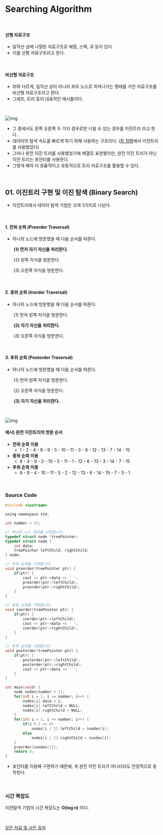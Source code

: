# Searching Algorithm

<br/>

#### 선형 자료구조

* 일직선 상에 나열된 자료구조로 배열, 스택, 큐 등이 있다.
* 이를 선형 자료구조라고 한다.

<br/>

#### 비선형 자료구조

* 위와 다르게, 일직선 상이 아니라 좌우 노드로 퍼져나가는 형태를 가진 자료구조를 비선형 자료구조라고 한다.
* 그래프, 트리 등이 대표적인 예시들이다.

<br/>

![img](https://postfiles.pstatic.net/MjAxODAzMjFfMjYx/MDAxNTIxNTY2NzY4OTI3.b8yIqTXo-LTAd24VTTvBvVUrrmhpgoOB1kZZZc6B-PIg.MlcvZXkLPxps0IXwDEyvdupH-_X8MlE2SAIhQ9ilOcgg.PNG.ndb796/image.png?type=w773)

* 그 중에서도 왼쪽 오른쪽 두 가지 경우로만 나뉠 수 있는 경우를 이진트리 라고 한다.
* 데이터의 탐색 속도를 빠르게 하기 위해 사용하는 구조이다. ([힙 정렬](07_heap-sort.md)에서 이진트리를 사용했었다)
* 그러나 완전 이진 트리를 사용했었기에 배열로 표현했지만, 완전 이진 트리가 아닌 이진 트리는 포인터를 사용한다.
* 그렇게 해야 더 효율적이고 유동적으로 트리 자료구조를 활용할 수 있다.

<br/>

## 01. 이진트리 구현 및 이진 탐색 (Binary Search)

* 이진트리에서 데이터 탐색 기법은 크게 3가지로 나뉜다.

<br/>

#### 1. 전위 순회 (Preorder Traversal)

* 하나의 노드에 방문했을 때 다음 순서를 따른다.

  ​	**(1) 먼저 자기 자신을 처리한다.**

  ​	(2) 왼쪽 자식을 방문한다.

  ​	(3) 오른쪽 자식을 방문한다.

<br/>

#### 2. 중위 순회 (Inorder Traversal)

* 하나의 노드에 방문했을 때 다음 순서를 따른다.

  ​	(1) 먼저 왼쪽 자식을 방문한다.

  ​	**(2) 자기 자신을 처리한다.**

  ​	(3) 오른쪽 자식을 방문한다.

<br/>

#### 3. 후위 순회 (Postorder Traversal)

* 하나의 노드에 방문했을 때 다음 순서를 따른다.

  ​	(1) 먼저 왼쪽 자식을 방문한다.

  ​	(2) 오른쪽 자식을 방문한다.

  ​	**(3) 자기 자신을 처리한다.**

<br/>

![img](https://postfiles.pstatic.net/MjAxODAzMjFfMTAy/MDAxNTIxNTY4NTE0NjAz.xnOMeU4ZjbljDpCnjvBzeMftCqc72qnGELVZNpWXurYg.dxi2tjSse7AihZ-ylEP_sz4ElzF8z1ji1opcUzpGdlgg.PNG.ndb796/image.png?type=w773)

#### 예시) 완전 이진트리의 방문 순서

* **전위 순회 이용**
  * 1 - 2 - 4 - 8 - 9 - 5 - 10 - 11 - 3 - 6 - 12 - 13 - 7 - 14 - 15 
* **중위 순회 이용**
  * 8 - 4 - 9 - 2 - 10 - 5 - 11 - 1 - 12 - 6 - 13 - 3 - 14 - 7 - 15
* **후위 순회 이용**
  * 8 - 9 - 4 - 10 - 11 - 5 - 2 - 12 - 13 - 6 - 14 - 15 - 7 - 3 - 1

<br/>

### Source Code

```c
#include <iostream>

using namespace std;

int number = 15;

// 하나의 노드 정보를 선언합니다. 
typedef struct node *treePointer;
typedef struct node {
	int data;
	treePointer leftChild, rightChild;
} node;

// 전위 순회를 구현합니다.
void preorder(treePointer ptr) {
	if(ptr) {
		cout << ptr->data << ' ';
		preorder(ptr->leftChild);
		preorder(ptr->rightChild);
	}
}

// 중위 순회를 구현합니다. 
void inorder(treePointer ptr) {
	if(ptr) {
		inorder(ptr->leftChild);
		cout << ptr->data << ' ';
		inorder(ptr->rightChild);
	}
}

// 후위 순회를 구현합니다.
void postorder(treePointer ptr) {
	if(ptr) {
		postorder(ptr->leftChild);
		postorder(ptr->rightChild);
		cout << ptr->data << ' ';
	}
} 

int main(void) {
	node nodes[number + 1];
	for(int i = 1; i <= number; i++) {
		nodes[i].data = i;
		nodes[i].leftChild = NULL;
		nodes[i].rightChild = NULL;
	}
	for(int i = 1; i <= number; i++) {
		if(i % 2 == 0)
			nodes[i / 2].leftChild = &nodes[i];
		else
			nodes[i / 2].rightChild = &nodes[i];
	}
	preorder(&nodes[1]);
	return 0;
}
```

* 포인터를 이용해 구현하기 때문에, 꼭 완전 이진 트리가 아니더라도 안정적으로 동작한다.

<br/>

### 시간 복잡도

이진탐색 기법의 시간 복잡도는 **O(log n)** 이다.

<br/>

[모든 자료 및 사진 출처](https://blog.naver.com/PostView.nhn?blogId=ndb796&logNo=221233560789&parentCategoryNo=&categoryNo=&viewDate=&isShowPopularPosts=false&from=postView#)